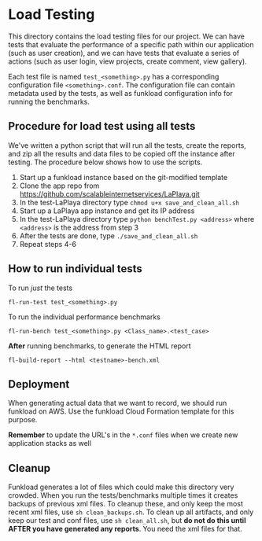 # Load Testing

This directory contains the load testing files for our project. We can have tests that evaluate the performance of a specific path within our application (such as user creation), and we can have tests that evaluate a series of actions (such as user login, view projects, create comment, view gallery).

Each test file is named `test_<something>.py` has a corresponding configuration file `<something>.conf`. The configuration file can contain metadata used by the tests, as well as funkload configuration info for running the benchmarks. 

## Procedure for load test using all tests

We've written a python script that will run all the tests, create the reports, and zip all the results and data files to be copied off the instance after testing. The procedure below shows how to use the scripts.

1. Start up a funkload instance based on the git-modified template
2. Clone the app repo from https://github.com/scalableinternetservices/LaPlaya.git
3. In the test-LaPlaya directory type `chmod u+x save_and_clean_all.sh`
4. Start up a LaPlaya app instance and get its IP address
5. In the test-LaPlaya directory type `python benchTest.py <address>` where `<address>` is the address from step 3
6. After the tests are done, type `./save_and_clean_all.sh`
7. Repeat steps 4-6

## How to run individual tests

To run *just* the tests

```
fl-run-test test_<something>.py
```

To run the individual performance benchmarks

```
fl-run-bench test_<something>.py <Class_name>.<test_case>
```

**After** running benchmarks, to generate the HTML report

```
fl-build-report --html <testname>-bench.xml
```

## Deployment

When generating actual data that we want to record, we should run funkload on AWS. Use the funkload Cloud Formation template for this purpose. 

**Remember** to update the URL's in the `*.conf` files when we create new application stacks as well

## Cleanup

Funkload generates a lot of files which could make this directory very crowded. When you run the tests/benchmarks multiple times it creates backups of previous xml files. To cleanup these, and only keep the most recent xml files, use `sh clean_backups.sh`. To clean up all artifacts, and only keep our test and conf files, use `sh clean_all.sh`, but **do not do this until AFTER you have generated any reports**. You need the xml files for that.
